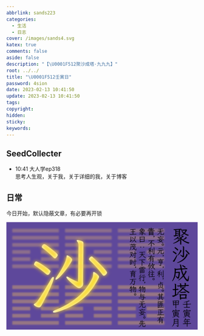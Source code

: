 ```yaml
---
abbrlink: sands223
categories:
  - 生活
  - 日志
cover: /images/sands4.svg
katex: true
comments: false
aside: false
description: "【\U0001F512聚沙成塔·九九九】"
root: ../../
title: "\U0001F512壬寅日"
password: 4sion
date: 2023-02-13 10:41:50
update: 2023-02-13 10:41:50
tags:
copyright:
hidden:
sticky:
keywords:
---
```


## SeedCollecter
- 10:41 大人学ep318<br>思考人生观，关于我，关于详细的我，关于博客


## 日常
今日开始，默认隐蔽文章，有必要再开锁

![磨砂质感](../../../images/sands4.svg)